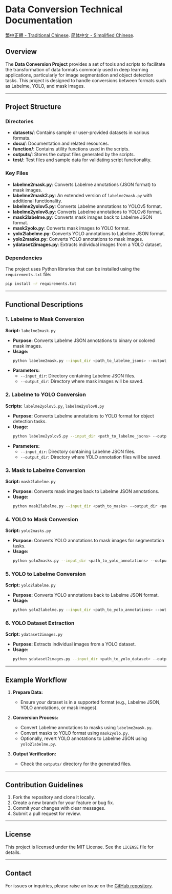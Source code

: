 # Data Conversion Technical Documentation

[繁中正體 - Traditional Chinese](https://github.com/kancheng/data-conversion/README.md).
[简体中文 - Simplified Chinese](https://github.com/kancheng/data-conversion/README.md).

## Overview
The **Data Conversion Project** provides a set of tools and scripts to facilitate the transformation of data formats commonly used in deep learning applications, particularly for image segmentation and object detection tasks. This project is designed to handle conversions between formats such as Labelme, YOLO, and mask images.

---

## Project Structure

### Directories
- **datasets/**: Contains sample or user-provided datasets in various formats.
- **docu/**: Documentation and related resources.
- **function/**: Contains utility functions used in the scripts.
- **outputs/**: Stores the output files generated by the scripts.
- **test/**: Test files and sample data for validating script functionality.

### Key Files
- **labelme2mask.py**: Converts Labelme annotations (JSON format) to mask images.
- **labelme2mask2.py**: An extended version of `labelme2mask.py` with additional functionality.
- **labelme2yolov5.py**: Converts Labelme annotations to YOLOv5 format.
- **labelme2yolov8.py**: Converts Labelme annotations to YOLOv8 format.
- **mask2labelme.py**: Converts mask images back to Labelme JSON format.
- **mask2yolo.py**: Converts mask images to YOLO format.
- **yolo2labelme.py**: Converts YOLO annotations to Labelme JSON format.
- **yolo2masks.py**: Converts YOLO annotations to mask images.
- **ydataset2images.py**: Extracts individual images from a YOLO dataset.

### Dependencies
The project uses Python libraries that can be installed using the `requirements.txt` file:
```bash
pip install -r requirements.txt
```

---

## Functional Descriptions

### 1. Labelme to Mask Conversion
**Script:** `labelme2mask.py`

- **Purpose:** Converts Labelme JSON annotations to binary or colored mask images.
- **Usage:**
  ```bash
  python labelme2mask.py --input_dir <path_to_labelme_jsons> --output_dir <path_to_output_masks>
  ```
- **Parameters:**
  - `--input_dir`: Directory containing Labelme JSON files.
  - `--output_dir`: Directory where mask images will be saved.

### 2. Labelme to YOLO Conversion
**Scripts:** `labelme2yolov5.py`, `labelme2yolov8.py`

- **Purpose:** Converts Labelme annotations to YOLO format for object detection tasks.
- **Usage:**
  ```bash
  python labelme2yolov5.py --input_dir <path_to_labelme_jsons> --output_dir <path_to_yolo_annotations>
  ```
- **Parameters:**
  - `--input_dir`: Directory containing Labelme JSON files.
  - `--output_dir`: Directory where YOLO annotation files will be saved.

### 3. Mask to Labelme Conversion
**Script:** `mask2labelme.py`

- **Purpose:** Converts mask images back to Labelme JSON annotations.
- **Usage:**
  ```bash
  python mask2labelme.py --input_dir <path_to_masks> --output_dir <path_to_labelme_jsons>
  ```

### 4. YOLO to Mask Conversion
**Script:** `yolo2masks.py`

- **Purpose:** Converts YOLO annotations to mask images for segmentation tasks.
- **Usage:**
  ```bash
  python yolo2masks.py --input_dir <path_to_yolo_annotations> --output_dir <path_to_masks>
  ```

### 5. YOLO to Labelme Conversion
**Script:** `yolo2labelme.py`

- **Purpose:** Converts YOLO annotations back to Labelme JSON format.
- **Usage:**
  ```bash
  python yolo2labelme.py --input_dir <path_to_yolo_annotations> --output_dir <path_to_labelme_jsons>
  ```

### 6. YOLO Dataset Extraction
**Script:** `ydataset2images.py`

- **Purpose:** Extracts individual images from a YOLO dataset.
- **Usage:**
  ```bash
  python ydataset2images.py --input_dir <path_to_yolo_dataset> --output_dir <path_to_images>
  ```

---

## Example Workflow
1. **Prepare Data:**
   - Ensure your dataset is in a supported format (e.g., Labelme JSON, YOLO annotations, or mask images).
   
2. **Conversion Process:**
   - Convert Labelme annotations to masks using `labelme2mask.py`.
   - Convert masks to YOLO format using `mask2yolo.py`.
   - Optionally, revert YOLO annotations to Labelme JSON using `yolo2labelme.py`.

3. **Output Verification:**
   - Check the `outputs/` directory for the generated files.

---

## Contribution Guidelines
1. Fork the repository and clone it locally.
2. Create a new branch for your feature or bug fix.
3. Commit your changes with clear messages.
4. Submit a pull request for review.

---

## License
This project is licensed under the MIT License. See the `LICENSE` file for details.

---

## Contact
For issues or inquiries, please raise an issue on the [GitHub repository](https://github.com/kancheng/data-conversion/issues).

